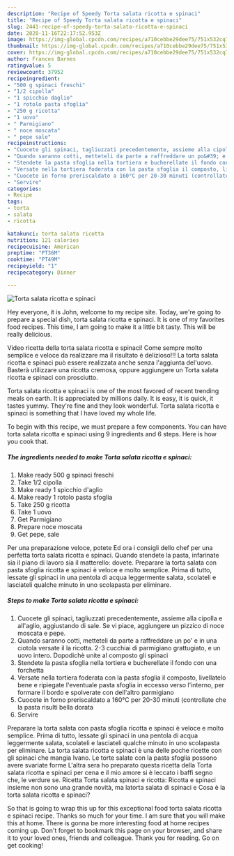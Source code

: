 ```yaml
---
description: "Recipe of Speedy Torta salata ricotta e spinaci"
title: "Recipe of Speedy Torta salata ricotta e spinaci"
slug: 2441-recipe-of-speedy-torta-salata-ricotta-e-spinaci
date: 2020-11-16T22:17:52.953Z
image: https://img-global.cpcdn.com/recipes/a710cebbe29dee75/751x532cq70/torta-salata-ricotta-e-spinaci-recipe-main-photo.jpg
thumbnail: https://img-global.cpcdn.com/recipes/a710cebbe29dee75/751x532cq70/torta-salata-ricotta-e-spinaci-recipe-main-photo.jpg
cover: https://img-global.cpcdn.com/recipes/a710cebbe29dee75/751x532cq70/torta-salata-ricotta-e-spinaci-recipe-main-photo.jpg
author: Frances Barnes
ratingvalue: 5
reviewcount: 37952
recipeingredient:
- "500 g spinaci freschi"
- "1/2 cipolla"
- "1 spicchio daglio"
- "1 rotolo pasta sfoglia"
- "250 g ricotta"
- "1 uovo"
- " Parmigiano"
- " noce moscata"
- " pepe sale"
recipeinstructions:
- "Cuocete gli spinaci, tagliuzzati precedentemente, assieme alla cipolla e all&#39;aglio, aggiustando di sale. Se vi piace, aggiungere un pizzico di noce moscata e pepe."
- "Quando saranno cotti, metteteli da parte a raffreddare un po&#39; e in una ciotola versate il la ricotta. 2-3 cucchiai di parmigiano grattugiato, e un uovo intero. Dopodichè unite al composto gli spinaci"
- "Stendete la pasta sfoglia nella tortiera e bucherellate il fondo con una forchetta"
- "Versate nella tortiera foderata con la pasta sfoglia il composto, livellatelo bene e ripiegate l&#39;eventuale pasta sfoglia in eccesso verso l&#39;interno, per formare il bordo e spolverate con dell&#39;altro parmigiano"
- "Cuocete in forno preriscaldato a 160°C per 20-30 minuti (controllate che la pasta risulti bella dorata"
- "Servire"
categories:
- Recipe
tags:
- torta
- salata
- ricotta

katakunci: torta salata ricotta 
nutrition: 121 calories
recipecuisine: American
preptime: "PT36M"
cooktime: "PT49M"
recipeyield: "1"
recipecategory: Dinner

---
```



![Torta salata ricotta e spinaci](https://img-global.cpcdn.com/recipes/a710cebbe29dee75/751x532cq70/torta-salata-ricotta-e-spinaci-recipe-main-photo.jpg)

Hey everyone, it is John, welcome to my recipe site. Today, we're going to prepare a special dish, torta salata ricotta e spinaci. It is one of my favorites food recipes. This time, I am going to make it a little bit tasty. This will be really delicious.

Video ricetta della torta salata ricotta e spinaci! Come sempre molto semplice e veloce da realizzare ma il risultato è delizioso!!! La torta salata ricotta e spinaci può essere realizzata anche senza l&#39;aggiunta del&#39;uovo. Basterà utilizzare una ricotta cremosa, oppure aggiungere un Torta salata ricotta e spinaci con prosciutto.

Torta salata ricotta e spinaci is one of the most favored of recent trending meals on earth. It is appreciated by millions daily. It is easy, it is quick, it tastes yummy. They're fine and they look wonderful. Torta salata ricotta e spinaci is something that I have loved my whole life.


To begin with this recipe, we must prepare a few components. You can have torta salata ricotta e spinaci using 9 ingredients and 6 steps. Here is how you cook that.

<!--inarticleads1-->

##### The ingredients needed to make Torta salata ricotta e spinaci:

1. Make ready 500 g spinaci freschi
1. Take 1/2 cipolla
1. Make ready 1 spicchio d&#39;aglio
1. Make ready 1 rotolo pasta sfoglia
1. Take 250 g ricotta
1. Take 1 uovo
1. Get  Parmigiano
1. Prepare  noce moscata
1. Get  pepe, sale


Per una preparazione veloce, potete Ed ora i consigli dello chef per una perfetta torta salata ricotta e spinaci. Quando stendete la pasta, infarinate sia il piano di lavoro sia il matterello: dovete. Preparare la torta salata con pasta sfoglia ricotta e spinaci è veloce e molto semplice. Prima di tutto, lessate gli spinaci in una pentola di acqua leggermente salata, scolateli e lasciateli qualche minuto in uno scolapasta per eliminare. 

<!--inarticleads2-->

##### Steps to make Torta salata ricotta e spinaci:

1. Cuocete gli spinaci, tagliuzzati precedentemente, assieme alla cipolla e all&#39;aglio, aggiustando di sale. Se vi piace, aggiungere un pizzico di noce moscata e pepe.
1. Quando saranno cotti, metteteli da parte a raffreddare un po&#39; e in una ciotola versate il la ricotta. 2-3 cucchiai di parmigiano grattugiato, e un uovo intero. Dopodichè unite al composto gli spinaci
1. Stendete la pasta sfoglia nella tortiera e bucherellate il fondo con una forchetta
1. Versate nella tortiera foderata con la pasta sfoglia il composto, livellatelo bene e ripiegate l&#39;eventuale pasta sfoglia in eccesso verso l&#39;interno, per formare il bordo e spolverate con dell&#39;altro parmigiano
1. Cuocete in forno preriscaldato a 160°C per 20-30 minuti (controllate che la pasta risulti bella dorata
1. Servire


Preparare la torta salata con pasta sfoglia ricotta e spinaci è veloce e molto semplice. Prima di tutto, lessate gli spinaci in una pentola di acqua leggermente salata, scolateli e lasciateli qualche minuto in uno scolapasta per eliminare. La torta salata ricotta e spinaci è una delle poche ricette con gli spinaci che mangia Ivano. Le torte salate con la pasta sfoglia possono avere svariate forme L&#39;altra sera ho preparato questa ricetta della Torta salata ricotta e spinaci per cena e il mio amore si è leccato i baffi segno che, le verdure se. Ricetta Torta salata spinaci e ricotta: Ricotta e spinaci insieme non sono una grande novità, ma latorta salata di spinaci e Cosa è la torta salata ricotta e spinaci? 

So that is going to wrap this up for this exceptional food torta salata ricotta e spinaci recipe. Thanks so much for your time. I am sure that you will make this at home. There is gonna be more interesting food at home recipes coming up. Don't forget to bookmark this page on your browser, and share it to your loved ones, friends and colleague. Thank you for reading. Go on get cooking!
